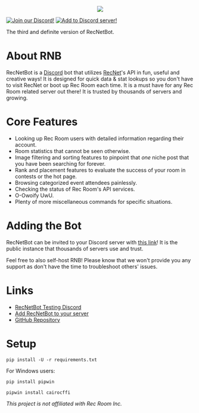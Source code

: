<p align="center">
    <img src="https://i.imgur.com/fH2H3Wc.png">
</p>
<p>
    <a href="https://discord.gg/S9meE83Xu2">
        <img src="https://img.shields.io/discord/745219512529584195?logo=discord&style=flat-square"
             alt="Join our Discord!"></a>
    <a href="https://discord.com/api/oauth2/authorize?client_id=788632031835324456&permissions=322624&scope=bot">
        <img src="https://img.shields.io/badge/-add%20to%20server-grey?style=flat-square"
            alt="Add to Discord server!"></a>
</p>

The third and definite version of RecNetBot.

# About RNB
RecNetBot is a [Discord](https://discord.gg/S9meE83Xu2) bot that utilizes [RecNet](https://rec.net)'s API in fun, useful and creative ways! It is designed for quick data & stat lookups so you don't have to visit RecNet or boot up Rec Room each time. It is a must have for any Rec Room related server out there! It is trusted by thousands of servers and growing.

# Core Features
- Looking up Rec Room users with detailed information regarding their account.
- Room statistics that cannot be seen otherwise.
- Image filtering and sorting features to pinpoint that *one* niche post that you have been searching for forever.
- Rank and placement features to evaluate the success of your room in contests or the hot page.
- Browsing categorized event attendees painlessly.
- Checking the status of Rec Room's API services.
- O-Owoify UwU.
- Plenty of more miscellaneous commands for specific situations.

# Adding the Bot
RecNetBot can be invited to your Discord server with [this link](https://discord.com/api/oauth2/authorize?client_id=788632031835324456&permissions=322624&scope=bot)! It is the public instance that thousands of servers use and trust.

Feel free to also self-host RNB! Please know that we won't provide you any support as don't have the time to troubleshoot others' issues.

# Links
- [RecNetBot Testing Discord](https://discord.gg/S9meE83Xu2)
- [Add RecNetBot to your server](https://discord.com/api/oauth2/authorize?client_id=788632031835324456&permissions=322624&scope=bot)
- [GitHub Repository](https://github.com/RecNetBot-Development/RecNetBot/)

# Setup
```
pip install -U -r requirements.txt
```

For Windows users:
```py
pip install pipwin

pipwin install cairocffi
```

*This project is not affiliated with Rec Room Inc.*
